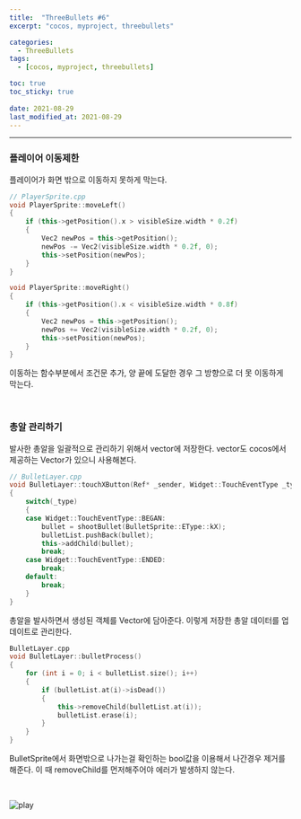 ```yaml
---
title:  "ThreeBullets #6"
excerpt: "cocos, myproject, threebullets"

categories:
  - ThreeBullets
tags:
  - [cocos, myproject, threebullets]

toc: true
toc_sticky: true
 
date: 2021-08-29 
last_modified_at: 2021-08-29
---  
```


***

### 플레이어 이동제한  
플레이어가 화면 밖으로 이동하지 못하게 막는다.

```cpp
// PlayerSprite.cpp
void PlayerSprite::moveLeft()
{
	if (this->getPosition().x > visibleSize.width * 0.2f)
	{
		Vec2 newPos = this->getPosition();
		newPos -= Vec2(visibleSize.width * 0.2f, 0);
		this->setPosition(newPos);
	}
}

void PlayerSprite::moveRight()
{
	if (this->getPosition().x < visibleSize.width * 0.8f)
	{
		Vec2 newPos = this->getPosition();
		newPos += Vec2(visibleSize.width * 0.2f, 0);
		this->setPosition(newPos);
	}
}
```

이동하는 함수부분에서 조건문 추가, 양 끝에 도달한 경우 그 방향으로 더 못 이동하게 막는다.  

<br/>

### 총알 관리하기  
발사한 총알을 일괄적으로 관리하기 위해서 vector에 저장한다. vector도 cocos에서 제공하는 Vector가 있으니 사용해본다.  

```cpp
// BulletLayer.cpp
void BulletLayer::touchXButton(Ref* _sender, Widget::TouchEventType _type)
{
	switch(_type)
	{
	case Widget::TouchEventType::BEGAN:
		bullet = shootBullet(BulletSprite::EType::kX);
		bulletList.pushBack(bullet);
		this->addChild(bullet);
		break;
	case Widget::TouchEventType::ENDED:
		break;
	default:
		break;
	}
}
```

총알을 발사하면서 생성된 객체를 Vector에 담아준다. 이렇게 저장한 총알 데이터를 업데이트로 관리한다.

```cpp
BulletLayer.cpp
void BulletLayer::bulletProcess()
{
	for (int i = 0; i < bulletList.size(); i++)
	{
		if (bulletList.at(i)->isDead())
		{
			this->removeChild(bulletList.at(i));
			bulletList.erase(i);
		}
	}
}
```

BulletSprite에서 화면밖으로 나가는걸 확인하는 bool값을 이용해서 나간경우 제거를 해준다. 이 때 removeChild를 먼저해주어야 에러가 발생하지 않는다.  


<br/>

![play](/assets/images/20210829_Posting-cocos/1.git)

